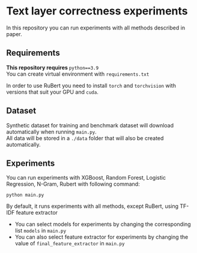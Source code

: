 # Text layer correctness experiments

In this repository you can run experiments with all methods described in paper.

## Requirements
<strong>This repository requires </strong>```python==3.9```<br>
You can create virtual environment with ```requirements.txt```

In order to use RuBert you need to install ```torch``` and ```torchvision``` with versions that suit your GPU and ```cuda```. <br>

## Dataset
Synthetic dataset for training and benchmark dataset will download automatically when running ```main.py```. <br>
All data will be stored in a ```./data``` folder that will also be created automatically. </br>

## Experiments
You can run experiments with XGBoost, Random Forest, Logistic Regression, N-Gram, Rubert with following command: <br>
```
python main.py
```
By default, it runs experiments with all methods, except RuBert, using TF-IDF feature extractor <br>
 - You can select models for experiments by changing the corresponding list ```models``` in ```main.py``` <br>
 - You can also select feature extractor for experiments by changing the value of ```final_feature_extractor``` in ```main.py```
